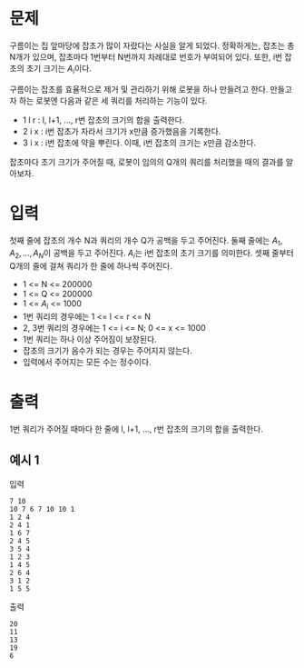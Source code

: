 # 문제

구름이는 집 앞마당에 잡초가 많이 자랐다는 사실을 알게 되었다. 정확하게는, 잡초는 총 N개가 있으며, 잡초마다 1번부터 N번까지 차례대로 번호가 부여되어 있다. 또한, i번 잡초의 초기 크기는 $A_i$이다.

구름이는 잡초를 효율적으로 제거 및 관리하기 위해 로봇을 하나 만들려고 한다. 만들고자 하는 로봇엔 다음과 같은 세 쿼리를 처리하는 기능이 있다.

- 1 l r : l, l+1, ..., r번 잡초의 크기의 합을 출력한다.
- 2 i x : i번 잡초가 자라서 크기가 x만큼 증가했음을 기록한다.
- 3 i x : i번 잡초에 약을 뿌린다. 이때, i번 잡초의 크기는 x만큼 감소한다.

잡초마다 초기 크기가 주어질 때, 로봇이 임의의 Q개의 쿼리를 처리했을 때의 결과를 알아보자.

# 입력

첫째 줄에 잡초의 개수 N과 쿼리의 개수 Q가 공백을 두고 주어진다.
둘째 줄에는 $A_1, A_2, ..., A_N$이 공백을 두고 주어진다. $A_i$는 i번 잡초의 초기 크기를 의미한다.
셋째 줄부터 Q개의 줄에 걸쳐 쿼리가 한 줄에 하나씩 주어진다.

- 1 <= N <= 200000
- 1 <= Q <= 200000
- 1 <= $A_i$ <= 1000
- 1번 쿼리의 경우에는 1 <= l <= r <= N
- 2, 3번 쿼리의 경우에는 1 <= i <= N; 0 <= x <= 1000
- 1번 쿼리는 하나 이상 주어짐이 보장된다.
- 잡초의 크기가 음수가 되는 경우는 주어지지 않는다.
- 입력에서 주어지는 모든 수는 정수이다.

# 출력

1번 쿼리가 주어질 때마다 한 줄에 l, l+1, ..., r번 잡초의 크기의 합을 출력한다.

## 예시 1

입력

```
7 10
10 7 6 7 10 10 1
1 2 4
2 4 1
1 6 7
2 4 5
3 5 4
1 2 3
1 4 5
2 6 4
3 1 2
1 5 5
```

출력

```
20
11
13
19
6
```
